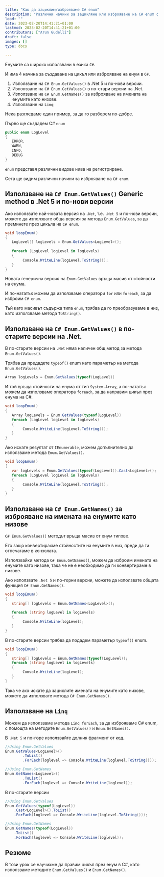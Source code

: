 ```yaml
---
title: "Как да зациклим/изброяваме C# enum"
description: "Различни начини за зацикляне или изброяване на C# enum с примери"
lead: ""
date: 2023-02-20T14:41:21+01:00
lastmod: 2023-02-20T14:41:21+01:00
contributors: ["Arun Gudelli"]
draft: false
images: []
type: docs

---
```


Енумите са широко използвани в езика `C#`. 

И има 4 начина за създаване на цикъл или изброяване на енум в `C#`. 

1. Използване на `C# Enum.GetValues()` в .Net 5 и по-нови версии.
2. Използване на `C# Enum.GetValues()` в по-стари версии на .Net.
3. Използване на `C# Enum.GetNames()` за изброяване на имената на енумите като низове.
4. Използване на `Linq`

Нека разгледаме един пример, за да го разберем по-добре. 

Първо ще създадем C# `enum`

```csharp
public enum LogLevel
{
   ERROR, 
   WARN, 
   INFO, 
   DEBUG
}
```

 `enum` представя различни видове нива на регистриране.

Сега ще видим различни начини за изброяване на `C# enum`.

## Използване на `C# Enum.GetValues()` Generic method в .Net 5 и по-нови версии

Ако използвате най-новата версия на `.Net`, т.е. `.Net 5` и по-нови версии, можете да използвате обща версия за метода `Enum.GetValues`, за да преминете през цикъла на `C# enum`.

```csharp
void loopEnum()
{
   LogLevel[] logLevels = Enum.GetValues<LogLevel>();
   
   foreach (LogLevel logLevel in logLevels)
   {
        Console.WriteLine(logLevel.ToString());
   }
}
```

Новата генерична версия на `Enum.GetValues` връща масив от стойности на енума. 

И по-нататък можем да използваме оператори `for` или `foreach`, за да изброим `C# enum`. 

Тъй като масивът съдържа типа `enum`, трябва да го преобразуваме в низ, като използваме метода `ToString()`.

## Използване на `C# Enum.GetValues()` в по-старите версии на .Net.

В по-старите версии на `.Net` няма наличен общ метод за метода `Enum.GetValues()`. 

Трябва да предадете `typeof()` enum като параметър на метода `Enum.GetValues()`. 

```csharp
Array logLevels = Enum.GetValues(typeof(LogLevel))
```
И той връща стойности на енума от тип `System.Array`, а по-нататък можем да използваме оператора `foreach`, за да направим цикъл през енума на C#.

```csharp
void loopEnum()
{
   Array logLevels = Enum.GetValues(typeof(LogLevel))
   foreach (LogLevel logLevel in logLevels)
   {
        Console.WriteLine(logLevel.ToString());
   }
}
```

Ако искате резултат от `IEnumerable`, можем допълнително да използваме метода `Enum.GetValues()`.

```csharp
void loopEnum()
{
   var logLevels = Enum.GetValues(typeof(LogLevel)).Cast<LogLevel>();
   foreach (LogLevel logLevel in logLevels)
   {
        Console.WriteLine(logLevel.ToString());
   }
}
```

## Използване на `C# Enum.GetNames()` за изброяване на имената на енумите като низове 

`C# Enum.GetValues()` методът връща масив от енум типове. 

Ето защо конвертирахме стойностите на енумите в низ, преди да ги отпечатаме в конзолата.

Използвайки метода `C# Enum.GetNames()`, можем да изброим имената на енумите като низове, така че не е необходимо да ги конвертираме в низове.

Ако използвате `.Net 5` и по-горни версии, можете да използвате общата функция `C# Enum.GetNames()`.

```csharp
void loopEnum()
{
   string[] logLevels = Enum.GetNames<LogLevel>();
   
   foreach (string logLevel in logLevels)
   {
        Console.WriteLine(logLevel);
   }
}
```

В по-старите версии трябва да подадем параметър `typeof()` enum.

```csharp
void loopEnum()
{
   string[] logLevels = Enum.GetNames(typeof(LogLevel));
   foreach (string logLevel in logLevels)
   {
        Console.WriteLine(logLevel);
   }
}
```

Така че ако искате да зациклите имената на енумите като низове, можете да използвате метода `C# Enum.GetNames()`.

## Използване на `Linq`

Можем да използваме метода `Linq forEach`, за да изброяваме C# enum, с помощта на методите `Enum.GetValues()` и `Enum.GetNames()`.

В `.Net 5` и по-горе използвайте долния фрагмент от код.

```csharp
//Using Enum.GetValues
Enum.GetValues<LogLevel>()
        .ToList()
        .ForEach(loglevel => Console.WriteLine(loglevel.ToString()));

//Using Enum.GetNames
Enum.GetNames<LogLevel>()
        .ToList()
        .ForEach(loglevel => Console.WriteLine(loglevel));        
```

В по-старите версии

```csharp
//Using Enum.GetValues
Enum.GetValues(typeof(LogLevel))
    .Cast<LogLevel>().ToList()
    .ForEach(loglevel => Console.WriteLine(loglevel.ToString()));

//Using Enum.GetNames
Enum.GetNames(typeof(LogLevel))
    .ToList()
    .ForEach(loglevel => Console.WriteLine(loglevel));    
```

## Резюме

В този урок се научихме да правим цикъл през енум в C#, като използваме методите `Enum.GetValues()` и `Enum.GetNames()`.










